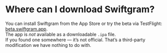 # Where can I download Swiftgram?

You can install Swiftgram from the App Store or try the beta via TestFlight: [beta.swiftgram.app](https://beta.swiftgram.app/).  
The app is *not* available as a downloadable `.ipa` file.  
If you found one somewhere — it’s not official. That’s a third-party modification we have nothing to do with.
